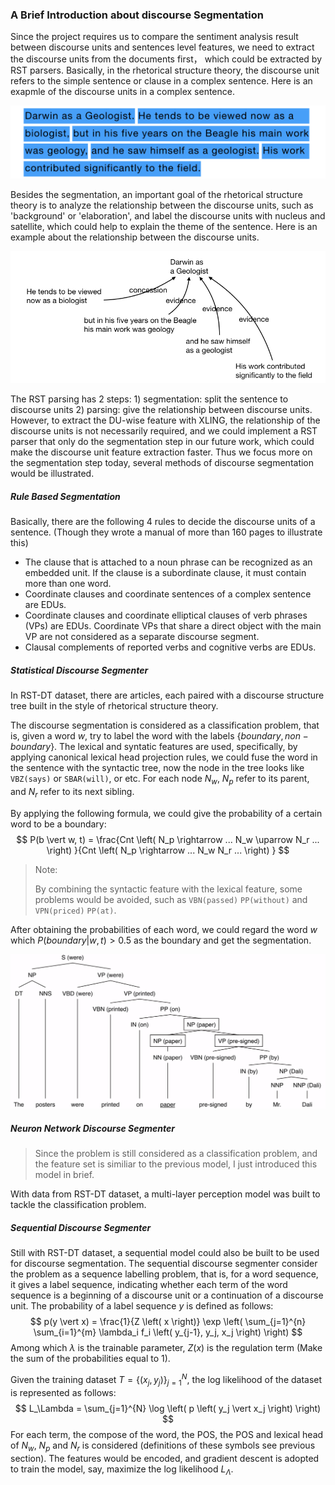 ### A Brief Introduction about discourse Segmentation

Since the project requires us to compare the sentiment analysis result between discourse units and sentences level features, we need to extract the discourse units from the documents first， which could be extracted by RST parsers. Basically, in the rhetorical structure theory, the discourse unit refers to the simple sentence or clause in a complex sentence. Here is an exapmle of the discourse units in a complex sentence.

![sample_1](./sample_1.jpeg)

Besides the segmentation, an important goal of the rhetorical structure theory is to analyze the relationship between the discourse units, such as 'background' or 'elaboration', and label the discourse units with nucleus and satellite, which could help to explain the theme of the sentence. Here is an example about the relationship between the discourse units.

![sample_2](./sample_2.jpeg)

The RST parsing has 2 steps: 1) segmentation: split the sentence to discourse units 2) parsing: give the relationship between discourse units. However, to extract the DU-wise feature with XLING, the relationship of the discourse units is not necessarily required, and we could implement a RST parser that only do the segmentation step in our future work, which could make the discourse unit feature extraction faster. Thus we focus more on the segmentation step today, several methods of discourse segmentation would be illustrated.

##### Rule Based Segmentation

Basically, there are the following 4 rules to decide the discourse units of a sentence. (Though they wrote a manual of more than 160 pages to illustrate this)

- The clause that is attached to a noun phrase can be recognized as an embedded unit. If the clause is a subordinate clause, it must contain more than one word.
- Coordinate clauses and coordinate sentences of a complex sentence are EDUs.
- Coordinate clauses and coordinate elliptical clauses of verb phrases (VPs) are EDUs. Coordinate VPs that share a direct object with the main VP are not considered as a separate discourse segment.
- Clausal complements of reported verbs and cognitive verbs are EDUs.

##### Statistical Discourse Segmenter

In RST-DT dataset, there are articles, each paired with a discourse structure tree built in the style of rhetorical structure theory.

The discourse segmentation is considered as a classification problem, that is, given a word $w$, try to label the word with the labels $\{boundary, non-boundary\}$. The lexical and syntatic features are used, specifically, by applying canonical lexical head projection rules, we could fuse the word in the sentence with the syntactic tree, now the node in the tree looks like `VBZ(says)` or `SBAR(will)`, or etc. For each node $N_w$, $N_p$ refer to its parent, and $N_r$ refer to its next sibling.

By applying the following formula, we could give the probability of a certain word to be a boundary:
$$
P(b \vert w, t) = \frac{Cnt \left( N_p \rightarrow ... N_w \uparrow N_r ... \right) }{Cnt \left( N_p \rightarrow ... N_w N_r ... \right) }
$$

> Note:
>
> By combining the syntactic feature with the lexical feature, some problems would be avoided, such as `VBN(passed)` `PP(without)` and `VPN(priced)` `PP(at)`.

After obtaining the probabilities of each word, we could regard the word $w$ which $P(boundary \vert w, t) > 0.5$ as the boundary and get the segmentation.

![syntactic_tree](./syntactic_tree.png)

##### Neuron Network Discourse Segmenter

> Since the problem is still considered as a classification problem, and the feature set is similiar to the previous model, I just introduced this model in brief.

With data from RST-DT dataset, a multi-layer perception model was built to tackle the classification problem.

##### Sequential Discourse Segmenter

Still with RST-DT dataset, a sequential model could also be built to be used for discourse segmentation. The sequential discourse segmenter consider the problem as a sequence labelling problem, that is, for a word sequence, it gives a label sequence, indicating whether each term of the word sequence is a beginning of a discourse unit or a continuation of a discourse unit. The probability of a label sequence $y$ is defined as follows:
$$
p(y \vert x) = \frac{1}{Z \left( x \right)} \exp \left( \sum_{j=1}^{n} \sum_{i=1}^{m} \lambda_i f_i \left( y_{j-1}, y_j, x_j \right) \right)
$$
Among which $\lambda$ is the trainable parameter, $Z(x)$ is the regulation term (Make the sum of the probabilities equal to 1).

Given the training dataset $T = \{ \left( x_j, y_j \right) \}_{j=1}^{N}$, the log likelihood of the dataset is represented as follows:
$$
L_\Lambda = \sum_{j=1}^{N} \log \left( p \left( y_j \vert x_j \right) \right)
$$
For each term, the compose of the word, the POS, the POS and lexical head of $N_w$, $N_p$ and $N_r$ is considered (definitions of these symbols see previous section). The features would be encoded, and gradient descent is adopted to train the model, say, maximize the log likelihood $L_\Lambda$.